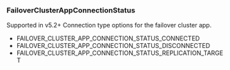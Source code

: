 ### FailoverClusterAppConnectionStatus
Supported in v5.2+
Connection type options for the failover cluster app.

- FAILOVER_CLUSTER_APP_CONNECTION_STATUS_CONNECTED
- FAILOVER_CLUSTER_APP_CONNECTION_STATUS_DISCONNECTED
- FAILOVER_CLUSTER_APP_CONNECTION_STATUS_REPLICATION_TARGET
